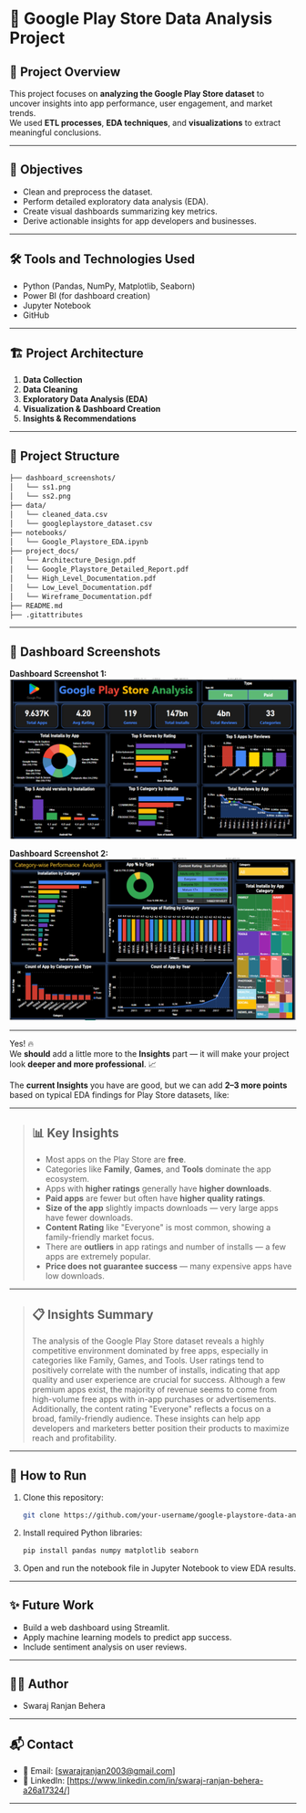 # 📱 Google Play Store Data Analysis Project

## 📑 Project Overview
This project focuses on **analyzing the Google Play Store dataset** to uncover insights into app performance, user engagement, and market trends.  
We used **ETL processes**, **EDA techniques**, and **visualizations** to extract meaningful conclusions.

---

## 🎯 Objectives
- Clean and preprocess the dataset.
- Perform detailed exploratory data analysis (EDA).
- Create visual dashboards summarizing key metrics.
- Derive actionable insights for app developers and businesses.

---

## 🛠️ Tools and Technologies Used
- Python (Pandas, NumPy, Matplotlib, Seaborn)
- Power BI (for dashboard creation)
- Jupyter Notebook
- GitHub

---

## 🏗️ Project Architecture
1. **Data Collection**
2. **Data Cleaning**
3. **Exploratory Data Analysis (EDA)**
4. **Visualization & Dashboard Creation**
5. **Insights & Recommendations**

---

## 📂 Project Structure
```
├── dashboard_screenshots/
│   └── ss1.png
│   └── ss2.png
├── data/
│   └── cleaned_data.csv
│   └── googleplaystore_dataset.csv
├── notebooks/
│   └── Google_Playstore_EDA.ipynb
├── project_docs/
│   └── Architecture_Design.pdf
│   └── Google_Playstore_Detailed_Report.pdf
│   └── High_Level_Documentation.pdf
│   └── Low_Level_Documentation.pdf
│   └── Wireframe_Documentation.pdf
├── README.md
├── .gitattributes
```

---

## 📸 Dashboard Screenshots

**Dashboard Screenshot 1:**
![Dashboard Screenshot 1](dashborad_screenshots/dashboard_ss_1.png)

**Dashboard Screenshot 2:**
![Dashboard Screenshot 2](dashborad_screenshots/dashboard_ss_2.png)

---
Yes! 🔥  
We **should** add a little more to the **Insights** part — it will make your project look **deeper and more professional**. 📈

The **current Insights** you have are good, but we can add **2–3 more points** based on typical EDA findings for Play Store datasets, like:

---



> ## 📊 Key Insights
> 
> - Most apps on the Play Store are **free**.
> - Categories like **Family**, **Games**, and **Tools** dominate the app ecosystem.
> - Apps with **higher ratings** generally have **higher downloads**.
> - **Paid apps** are fewer but often have **higher quality ratings**.
> - **Size of the app** slightly impacts downloads — very large apps have fewer downloads.
> - **Content Rating** like "Everyone" is most common, showing a family-friendly market focus.
> - There are **outliers** in app ratings and number of installs — a few apps are extremely popular.
> - **Price does not guarantee success** — many expensive apps have low downloads.

---

> ## 📋 Insights Summary
>
> The analysis of the Google Play Store dataset reveals a highly competitive environment dominated by free apps, especially in categories like Family, Games, and Tools. User ratings tend to positively correlate with the number of installs, indicating that app quality and user experience are crucial for success. Although a few premium apps exist, the majority of revenue seems to come from high-volume free apps with in-app purchases or advertisements. Additionally, the content rating "Everyone" reflects a focus on a broad, family-friendly audience. These insights can help app developers and marketers better position their products to maximize reach and profitability.





---

## 🚀 How to Run
1. Clone this repository:
   ```bash
   git clone https://github.com/your-username/google-playstore-data-analysis.git
   ```
2. Install required Python libraries:
   ```bash
   pip install pandas numpy matplotlib seaborn
   ```
3. Open and run the notebook file in Jupyter Notebook to view EDA results.

---

## ✨ Future Work
- Build a web dashboard using Streamlit.
- Apply machine learning models to predict app success.
- Include sentiment analysis on user reviews.

---

## 👩‍💻 Author

- Swaraj Ranjan Behera

---

## 📬 Contact
- 📧 Email: [swarajranjan2003@gmail.com]
- 🔗 LinkedIn: [https://www.linkedin.com/in/swaraj-ranjan-behera-a26a17324/]

---